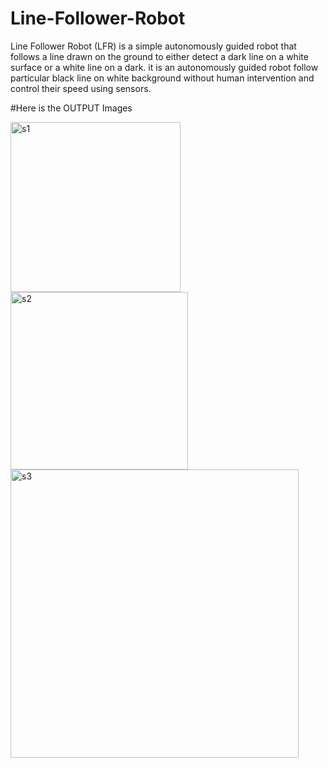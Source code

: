 # Line-Follower-Robot

Line Follower Robot (LFR) is a simple autonomously guided robot that follows a line drawn on the ground to either detect a dark line on a white surface or a white line on a dark. 
it is an autonomously guided robot follow particular black line on white background without human intervention and control their speed using sensors.



#Here is the OUTPUT Images

<img width="272" alt="s1" src="https://github.com/vamsijay11/Line-Follower-Robot/assets/63055979/9a556f63-f660-4928-8053-684df9a5cff5">
<img width="284" alt="s2" src="https://github.com/vamsijay11/Line-Follower-Robot/assets/63055979/66b0fc61-c6fe-4cea-a11e-ba4bd25af781">
<img width="461" alt="s3" src="https://github.com/vamsijay11/Line-Follower-Robot/assets/63055979/237186ae-7b44-4666-94fc-efcdfec4ee4d">
